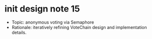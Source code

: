 # init design note 15

- Topic: anonymous voting via Semaphore
- Rationale: iteratively refining VoteChain design and implementation details.
